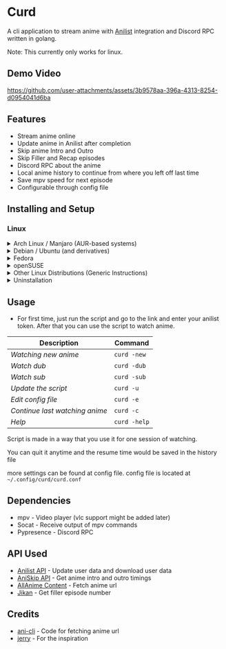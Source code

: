 
# Curd

A cli application to stream anime with [Anilist](https://anilist.co/) integration and Discord RPC written in golang.

Note: This currently only works for linux.

## Demo Video
https://github.com/user-attachments/assets/3b9578aa-396a-4313-8254-d0954041d6ba

## Features
- Stream anime online
- Update anime in Anilist after completion
- Skip anime Intro and Outro
- Skip Filler and Recap episodes
- Discord RPC about the anime
- Local anime history to continue from where you left off last time
- Save mpv speed for next episode
- Configurable through config file

## Installing and Setup
### Linux
<details>
<summary>Arch Linux / Manjaro (AUR-based systems)</summary>


Using Yay

```
yay -Sy curd
```

or using Paru:

```
paru -Sy curd
```

Or manually:

```
git clone https://aur.archlinux.org/curd.git
cd curd
makepkg -si
```
</details>

<details>
<summary>Debian / Ubuntu (and derivatives)</summary>

```
sudo apt update
sudo apt install mpv curl
curl -Lo curd https://github.com/Wraient/curd/releases/latest/download/curd
chmod +x curd
sudo mv curd /usr/local/bin/
curd
```
</details>

<details>
<summary>Fedora</summary>

```
sudo dnf update
sudo dnf install mpv curl
curl -Lo curd https://github.com/Wraient/curd/releases/latest/download/curd
chmod +x curd
sudo mv curd /usr/local/bin/
curd
```
</details>

<details>
<summary>openSUSE</summary>

```
sudo zypper refresh
sudo zypper install mpv curl
curl -Lo curd https://github.com/Wraient/curd/releases/latest/download/curd
chmod +x curd
sudo mv curd /usr/local/bin/
curd
```
</details>

<details>
<summary>Other Linux Distributions (Generic Instructions)</summary>

```
# Install mpv and curl

curl -Lo curd https://github.com/Wraient/curd/releases/latest/download/curd
chmod +x curd
sudo mv curd /usr/local/bin/
curd
```
</details>

<details>
<summary>Uninstallation</summary>

```
sudo rm /usr/local/bin/curd
```

For AUR-based distributions:

```
yay -R curd
```
</details>



## Usage

- For first time, just run the script and go to the link and enter your anilist token. After that you can use the script to watch anime.

|Description            | Command          |
------------------------|------------------
|*Watching new anime*   | `curd -new`     |
|*Watch dub*            | `curd -dub`      |
|*Watch sub*            | `curd -sub`      |
|*Update the script*    | `curd -u`        |
|*Edit config file*    | `curd -e`        |
|*Continue last watching anime* |`curd -c`  |
|*Help*                 | `curd -help`     |


Script is made in a way that you use it for one session of watching.

You can quit it anytime and the resume time would be saved in the history file

more settings can be found at config file.
config file is located at ```~/.config/curd/curd.conf```

## Dependencies
- mpv - Video player (vlc support might be added later)
- Socat - Receive output of mpv commands
- Pypresence - Discord RPC
    
## API Used
- [Anilist API](https://anilist.gitbook.io/anilist-apiv2-docs) - Update user data and download user data
- [AniSkip API](https://api.aniskip.com/api-docs) - Get anime intro and outro timings
- [AllAnime Content](https://allanime.to/) - Fetch anime url
- [Jikan](https://jikan.moe/) - Get filler episode number

## Credits
- [ani-cli](https://github.com/pystardust/ani-cli) - Code for fetching anime url
- [jerry](https://github.com/justchokingaround/jerry) - For the inspiration
